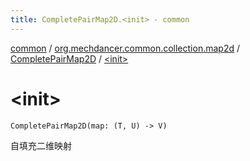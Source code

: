 ```yaml
---
title: CompletePairMap2D.<init> - common
---
```


[common](../../index.html) / [org.mechdancer.common.collection.map2d](../index.html) / [CompletePairMap2D](index.html) / [&lt;init&gt;](./-init-.html)

# &lt;init&gt;

`CompletePairMap2D(map: (T, U) -> V)`

自填充二维映射


